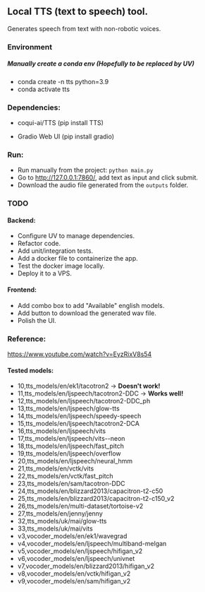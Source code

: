 ## Local TTS (text to speech) tool.
Generates speech from text with non-robotic voices. 

### Environment
##### Manually create a conda env (Hopefully to be replaced by UV)
* conda create -n tts python=3.9 
* conda activate tts

### Dependencies:
* coqui-ai/TTS
  (pip install TTS)

* Gradio Web UI
  (pip install gradio)

### Run:
* Run manually from the project: ```python main.py```
* Go to http://127.0.0.1:7860/, add text as input and click submit.
* Download the audio file generated from the ```outputs``` folder.

### TODO
#### Backend:
* Configure UV to manage dependencies.  
* Refactor code.
* Add unit/integration tests.
* Add a docker file to containerize the app.
* Test the docker image locally.
* Deploy it to a VPS.

#### Frontend:
* Add combo box to add "Available" english models.
* Add button to download the generated wav file.
* Polish the UI.

### Reference:
https://www.youtube.com/watch?v=EyzRixV8s54

#### Tested models:
* 10,tts_models/en/ek1/tacotron2  -> <b>Doesn't work!</b>
* 11,tts_models/en/ljspeech/tacotron2-DDC -> <b>Works well!</b>
* 12,tts_models/en/ljspeech/tacotron2-DDC_ph
* 13,tts_models/en/ljspeech/glow-tts
* 14,tts_models/en/ljspeech/speedy-speech
* 15,tts_models/en/ljspeech/tacotron2-DCA
* 16,tts_models/en/ljspeech/vits
* 17,tts_models/en/ljspeech/vits--neon
* 18,tts_models/en/ljspeech/fast_pitch
* 19,tts_models/en/ljspeech/overflow
* 20,tts_models/en/ljspeech/neural_hmm
* 21,tts_models/en/vctk/vits
* 22,tts_models/en/vctk/fast_pitch
* 23,tts_models/en/sam/tacotron-DDC
* 24,tts_models/en/blizzard2013/capacitron-t2-c50
* 25,tts_models/en/blizzard2013/capacitron-t2-c150_v2
* 26,tts_models/en/multi-dataset/tortoise-v2
* 27,tts_models/en/jenny/jenny
* 32,tts_models/uk/mai/glow-tts
* 33,tts_models/uk/mai/vits
* v3,vocoder_models/en/ek1/wavegrad
* v4,vocoder_models/en/ljspeech/multiband-melgan
* v5,vocoder_models/en/ljspeech/hifigan_v2
* v6,vocoder_models/en/ljspeech/univnet
* v7,vocoder_models/en/blizzard2013/hifigan_v2
* v8,vocoder_models/en/vctk/hifigan_v2
* v9,vocoder_models/en/sam/hifigan_v2